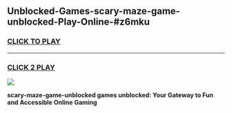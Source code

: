 
## Unblocked-Games-scary-maze-game-unblocked-Play-Online-#z6mku
<h3>
<a href="https://premium.freeplayer.one?title=scary-maze-game-unblocked&ref=27F">CLICK TO PLAY</a></h3>
<hr>

<h3>
<a href="https://premium.freeplayer.one?title=scary-maze-game-unblocked&ref=27F">CLICK 2 PLAY</a>
  
</h3>

<a href="https://premium.freeplayer.one?title=scary-maze-game-unblocked&ref=27F"><img src="https://clearcache.store/games.png"></a>


**scary-maze-game-unblocked games unblocked: Your Gateway to Fun and Accessible Online Gaming**
